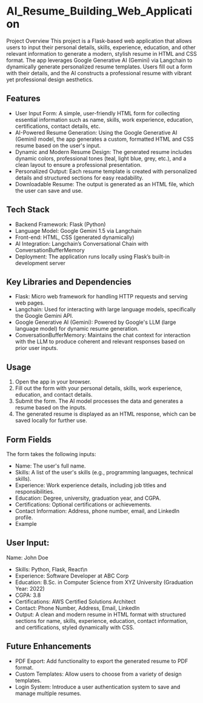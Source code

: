 
# AI_Resume_Building_Web_Application
Project Overview
This project is a Flask-based web application that allows users to input their personal details, skills, experience, education, and other relevant information to generate a modern, stylish resume in HTML and CSS format. The app leverages Google Generative AI (Gemini) via Langchain to dynamically generate personalized resume templates. Users fill out a form with their details, and the AI constructs a professional resume with vibrant yet professional design aesthetics.

## Features
- User Input Form: A simple, user-friendly HTML form for collecting essential information such as name, skills, work experience, education, certifications, contact details, etc.
- AI-Powered Resume Generation: Using the Google Generative AI (Gemini) model, the app generates a custom, formatted HTML and CSS resume based on the user's input.
- Dynamic and Modern Resume Design: The generated resume includes dynamic colors, professional tones (teal, light blue, grey, etc.), and a clean layout to ensure a professional presentation.
- Personalized Output: Each resume template is created with personalized details and structured sections for easy readability.
- Downloadable Resume: The output is generated as an HTML file, which the user can save and use.

## Tech Stack
- Backend Framework: Flask (Python)
- Language Model: Google Gemini 1.5 via Langchain
- Front-end: HTML, CSS (generated dynamically)
- AI Integration: Langchain’s Conversational Chain with ConversationBufferMemory
- Deployment: The application runs locally using Flask’s built-in development server

## Key Libraries and Dependencies
- Flask: Micro web framework for handling HTTP requests and serving web pages.
- Langchain: Used for interacting with large language models, specifically the Google Gemini API.
- Google Generative AI (Gemini): Powered by Google's LLM (large language model) for dynamic resume generation.
- ConversationBufferMemory: Maintains the chat context for interaction with the LLM to produce coherent and relevant responses based on prior user inputs.


## Usage
1. Open the app in your browser.
2. Fill out the form with your personal details, skills, work experience, education, and contact details.
3. Submit the form. The AI model processes the data and generates a resume based on the inputs.
4. The generated resume is displayed as an HTML response, which can be saved locally for further use.

   
## Form Fields
The form takes the following inputs:

- Name: The user's full name.
- Skills: A list of the user's skills (e.g., programming languages, technical skills).
- Experience: Work experience details, including job titles and responsibilities.
- Education: Degree, university, graduation year, and CGPA.
- Certifications: Optional certifications or achievements.
- Contact Information: Address, phone number, email, and LinkedIn profile.
- Example

## User Input:
Name: John Doe
- Skills: Python, Flask, React\n
- Experience: Software Developer at ABC Corp
- Education: B.Sc. in Computer Science from XYZ University (Graduation Year: 2022)
- CGPA: 3.8
- Certifications: AWS Certified Solutions Architect
- Contact: Phone Number, Address, Email, LinkedIn
- Output:
A clean and modern resume in HTML format with structured sections for name, skills, experience, education, contact information, and certifications, styled dynamically with CSS.

## Future Enhancements
- PDF Export: Add functionality to export the generated resume to PDF format.
- Custom Templates: Allow users to choose from a variety of design templates.
- Login System: Introduce a user authentication system to save and manage multiple resumes.
